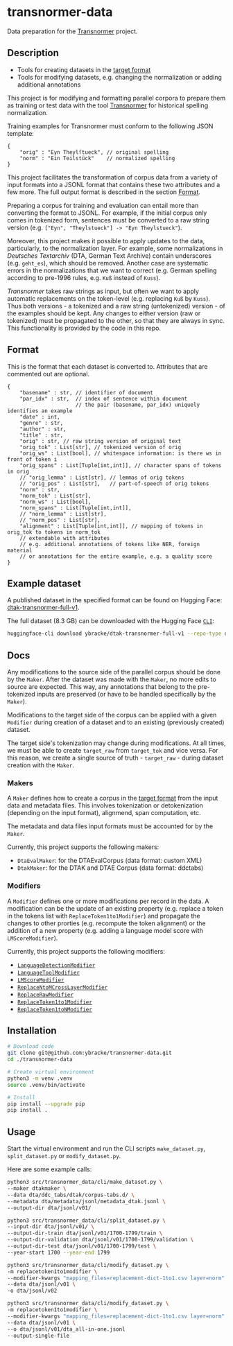 # transnormer-data

Data preparation for the [Transnormer](https://github.com/ybracke/transnormer) project.

## Description

* Tools for creating datasets in the [target format](#Format)
* Tools for modifying datasets, e.g. changing the normalization or adding additional annotations

This project is for modifying and formatting parallel corpora to prepare them as training or test data with the tool [Transnormer](https://github.com/ybracke/transnormer) for historical spelling normalization.

Training examples for Transnormer must conform to the following JSON template:
```jsonc
{
    "orig" : "Eyn Theylſtueck", // original spelling
    "norm" : "Ein Teilstück"    // normalized spelling
}
```

This project facilitates the transformation of corpus data from a variety of input formats into a JSONL format that contains these two attributes and a few more. The full output format is described in the section [Format](#Format).

Preparing a corpus for training and evaluation can entail more than converting the format to JSONL. For example, if the initial corpus only comes in tokenized form, sentences must be converted to a raw string version (e.g. `["Eyn", "Theylstueck"] -> "Eyn Theylstueck"`).

Moreover, this project makes it possible to apply updates to the data, particularly, to the normalization layer. For example, some normalizations in *Deutsches Textarchiv* (DTA, German Text Archive) contain underscores (e.g. `geht_es`), which should be removed. Another case are systematic errors in the normalizations that we want to correct (e.g. German spelling according to pre-1996 rules, e.g. `Kuß` instead of `Kuss`).

*Transnormer* takes raw strings as input, but often we want to apply automatic replacements on the token-level (e.g. replacing `Kuß` by `Kuss`). Thus both versions - a tokenized and a raw string (untokenized) version - of the examples should be kept. Any changes to either version (raw or tokenized) must be propagated to the other, so that they are always in sync. This functionality is provided by the code in this repo.

## Format

This is the format that each dataset is converted to. Attributes that are commented out are optional.

```jsonc
{
    "basename" : str, // identifier of document
    "par_idx" : str,  // index of sentence within document
                      // the pair (basename, par_idx) uniquely identifies an example
    "date" : int,
    "genre" : str,
    "author" : str,
    "title" : str,
    "orig" : str, // raw string version of original text
    "orig_tok" : List[str], // tokenized version of orig
    "orig_ws" : List[bool], // whitespace information: is there ws in front of token i
    "orig_spans" : List[Tuple[int,int]], // character spans of tokens in orig
    // "orig_lemma" : List[str], // lemmas of orig tokens
    // "orig_pos" : List[str],   // part-of-speech of orig tokens
    "norm" : str,
    "norm_tok" : List[str],
    "norm_ws" : List[bool],
    "norm_spans" : List[Tuple[int,int]],
    // "norm_lemma" : List[str],
    // "norm_pos" : List[str],
    "alignment" : List[Tuple[int,int]], // mapping of tokens in orig_tok to tokens in norm_tok
    // extendable with attributes
    // e.g. additional annotations of tokens like NER, foreign material
    // or annotations for the entire example, e.g. a quality score
}
```

## Example dataset

A published dataset in the specified format can be found on Hugging Face: [dtak-transnormer-full-v1](https://huggingface.co/datasets/ybracke/dtak-transnormer-full-v1).

The full dataset (8.3 GB) can be downloaded with the Hugging Face [`CLI`](https://huggingface.co/docs/huggingface_hub/en/guides/cli):

```sh
huggingface-cli download ybracke/dtak-transnormer-full-v1 --repo-type dataset --local-dir .
```

## Docs

Any modifications to the source side of the parallel corpus should be done by the `Maker`. After the dataset was made with the `Maker`, no more edits to source are expected. This way, any annotations that belong to the pre-tokenized inputs are preserved (or have to be handled specifically by the `Maker`).

Modifications to the target side of the corpus can be applied with a given `Modifier` during creation of a dataset and to an existing (previously created) dataset.

The target side's tokenization may change during modifications. At all times, we must be able to create `target_raw` from `target_tok` and vice versa. For this reason, we create a single source of truth - `target_raw` - during dataset creation with the `Maker`.

### Makers

A `Maker` defines how to create a corpus in the [target format](#format) from the input data and metadata files. This involves tokenization or detokenization (depending on the input format), alignmend, span computation, etc.

The metadata and data files input formats must be accounted for by the `Maker`.

Currently, this project supports the following makers:

* `DtaEvalMaker`: for the DTAEvalCorpus (data format: custom XML)
* `DtakMaker`: for the DTAK and DTAE Corpus (data format: ddctabs)

### Modifiers

A `Modifier` defines one or more modifications per record in the data.
A modification can be the update of an existing property (e.g. replace a token in the tokens list with `ReplaceToken1to1Modifier`) and propagate the changes to other prorties (e.g. recompute the token alignment) or the addition of a new property (e.g. adding a language model score with `LMScoreModifier`).

Currently, this project supports the following modifiers:

* [`LanguageDetectionModifier`](docs/modifiers/language_detection_modifier.md)
* [`LanguageToolModifier`](docs/modifiers/language_tool_modifier.md)
* [`LMScoreModifier`](docs/modifiers/lm_score_modifier.md)
* [`ReplaceNtoMCrossLayerModifier`](docs/modifiers/replace_ntom_cross_layer_modifier.md)
* [`ReplaceRawModifier`](docs/modifiers/replace_raw_modifier.md)
* [`ReplaceToken1to1Modifier`](docs/modifiers/replace_token_1to1_modifier.md)
* [`ReplaceToken1toNModifier`](docs/modifiers/replace_token_1ton_modifier.md)


## Installation

```sh
# Download code
git clone git@github.com:ybracke/transnormer-data.git
cd ./transnormer-data

# Create virtual environment
python3 -m venv .venv
source .venv/bin/activate

# Install
pip install --upgrade pip
pip install .
```

## Usage

Start the virtual environment and run the CLI scripts `make_dataset.py`, `split_dataset.py` or `modify_dataset.py`.

Here are some example calls:

```bash
python3 src/transnormer_data/cli/make_dataset.py \
--maker dtakmaker \
--data dta/ddc_tabs/dtak/corpus-tabs.d/ \
--metadata dta/metadata/jsonl/metadata_dtak.jsonl \
--output-dir dta/jsonl/v01/
```

```bash
python3 src/transnormer_data/cli/split_dataset.py \
--input-dir dta/jsonl/v01/ \
--output-dir-train dta/jsonl/v01/1700-1799/train \
--output-dir-validation dta/jsonl/v01/1700-1799/validation \
--output-dir-test dta/jsonl/v01/1700-1799/test \
--year-start 1700 --year-end 1799
```

```bash
python3 src/transnormer_data/cli/modify_dataset.py \
-m replacetoken1to1modifier \
--modifier-kwargs "mapping_files=replacement-dict-1to1.csv layer=norm" \
--data dta/jsonl/v01 \
-o dta/jsonl/v02
```

```bash
python3 src/transnormer_data/cli/modify_dataset.py \
-m replacetoken1to1modifier \
--modifier-kwargs "mapping_files=replacement-dict-1to1.csv layer=norm" \
--data dta/jsonl/v01 \
--o dta/jsonl/v01/dta_all-in-one.jsonl
--output-single-file
```
